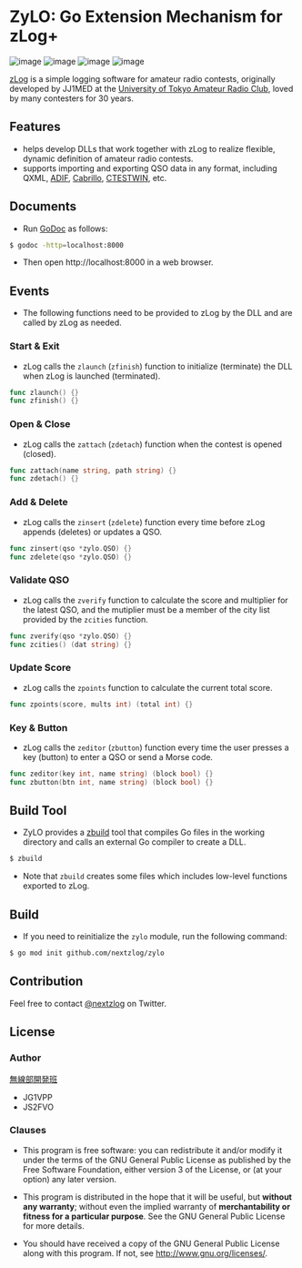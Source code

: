 ZyLO: Go Extension Mechanism for zLog+
====

![image](https://img.shields.io/badge/Go-1.16-red.svg)
![image](https://img.shields.io/badge/Rust-1.51-red.svg)
![image](https://img.shields.io/badge/Delphi-10.4-red.svg)
![image](https://img.shields.io/badge/license-GPL3-darkblue.svg)

[zLog](http://zlog.org) is a simple logging software for amateur radio contests, originally developed by JJ1MED at the [University of Tokyo Amateur Radio Club](http://ja1zlo.u-tokyo.org), loved by many contesters for 30 years.

## Features

- helps develop DLLs that work together with zLog to realize flexible, dynamic definition of amateur radio contests.
- supports importing and exporting QSO data in any format, including QXML, [ADIF](http://adif.org), [Cabrillo](https://wwrof.org/cabrillo/), [CTESTWIN](http://e.gmobb.jp/ctestwin/Download.html), etc.

## Documents

- Run [GoDoc](https://godoc.org) as follows:

```sh
$ godoc -http=localhost:8000
```

- Then open http://localhost:8000 in a web browser.

## Events

- The following functions need to be provided to zLog by the DLL and are called by zLog as needed.

### Start & Exit

- zLog calls the `zlaunch` (`zfinish`) function to initialize (terminate) the DLL when zLog is launched (terminated). 

```go
func zlaunch() {}
func zfinish() {}
```

### Open & Close

- zLog calls the `zattach` (`zdetach`) function when the contest is opened (closed).

```go
func zattach(name string, path string) {}
func zdetach() {}
```

### Add & Delete

- zLog calls the `zinsert` (`zdelete`) function every time before zLog appends (deletes) or updates a QSO.

```go
func zinsert(qso *zylo.QSO) {}
func zdelete(qso *zylo.QSO) {}
```

### Validate QSO

- zLog calls the `zverify` function to calculate the score and multiplier for the latest QSO, and the mutiplier must be a member of the city list provided by the `zcities` function.

```go
func zverify(qso *zylo.QSO) {}
func zcities() (dat string) {}
```

### Update Score

- zLog calls the `zpoints` function to calculate the current total score.

```go
func zpoints(score, mults int) (total int) {}
```

### Key & Button

- zLog calls the `zeditor` (`zbutton`) function every time the user presses a key (button) to enter a QSO or send a Morse code.

```go
func zeditor(key int, name string) (block bool) {}
func zbutton(btn int, name string) (block bool) {}
```

## Build Tool

- ZyLO provides a [zbuild](https://github.com/nextzlog/zylo/releases/tag/zbuild) tool that compiles Go files in the working directory and calls an external Go compiler to create a DLL.

```sh
$ zbuild
```

- Note that `zbuild` creates some files which includes low-level functions exported to zLog.

## Build

- If you need to reinitialize the `zylo` module, run the following command:

```sh
$ go mod init github.com/nextzlog/zylo
```

## Contribution

Feel free to contact [@nextzlog](https://twitter.com/nextzlog) on Twitter.

## License

### Author

[無線部開発班](https://pafelog.net)

- JG1VPP
- JS2FVO

### Clauses

- This program is free software: you can redistribute it and/or modify it under the terms of the GNU General Public License as published by the Free Software Foundation, either version 3 of the License, or (at your option) any later version.

- This program is distributed in the hope that it will be useful, but **without any warranty**; without even the implied warranty of **merchantability or fitness for a particular purpose**.
See the GNU General Public License for more details.

- You should have received a copy of the GNU General Public License along with this program.
If not, see <http://www.gnu.org/licenses/>.
